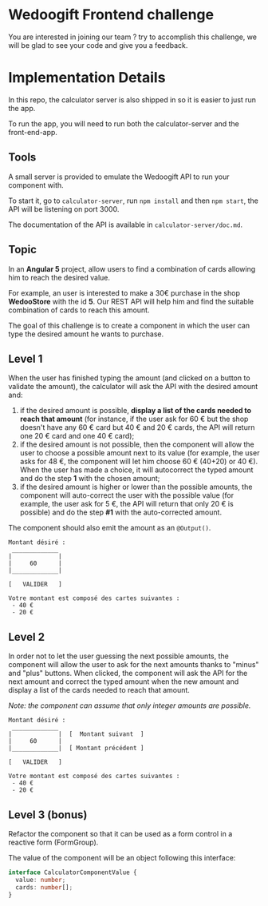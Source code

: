 # Wedoogift Frontend challenge

You are interested in joining our team ? try to accomplish this challenge, we will be glad to see
your code and give you a feedback.

# Implementation Details

In this repo, the calculator server is also shipped in so it is easier to just run the app.

To run the app, you will need to run both the calculator-server and the front-end-app.

## Tools

A small server is provided to emulate the Wedoogift API to run your component with.

To start it, go to `calculator-server`, run `npm install` and then `npm start`, the API will be listening on
port 3000.

The documentation of the API is available in `calculator-server/doc.md`.

## Topic

In an **Angular 5** project, allow users to find a combination of cards allowing him to reach the desired value.

For example, an user is interested to make a 30€ purchase in the shop **WedooStore** with the id **5**.
Our REST API will help him and find the suitable combination of cards to reach this amount.

The goal of this challenge is to create a component in which the user can type the desired amount he wants to
purchase.

## Level 1

When the user has finished typing the amount (and clicked on a button to validate the amount), the calculator
will ask the API with the desired amount and:

1. if the desired amount is possible, **display a list of the cards needed to reach that amount** (for instance, if the
   user ask for 60 € but the shop doesn't have any 60 € card but 40 € and 20 € cards, the API will return one 20 € card
   and one 40 € card);
2. if the desired amount is not possible, then the component will allow the user to choose a possible amount
   next to its value (for example, the user asks for 48 €, the component will let him choose 60 € (40+20) or 40 €).
   When the user has made a choice, it will autocorrect the typed amount and do the step **1** with the chosen amount;
3. if the desired amount is higher or lower than the possible amounts, the component will auto-correct the user
   with the possible value (for example, the user ask for 5 €, the API will return that only 20 € is possible) and
   do the step **#1** with the auto-corrected amount.

The component should also emit the amount as an `@Output()`.

```
Montant désiré :
 _____________
|             |
|     60      |
|_____________|

[   VALIDER   ]

Votre montant est composé des cartes suivantes :
 - 40 €
 - 20 €

```

## Level 2

In order not to let the user guessing the next possible amounts, the component will allow the user to ask for the next
amounts thanks to "minus" and "plus" buttons. When clicked, the component will ask the API for the next amount and correct
the typed amount when the new amount and display a list of the cards needed to reach that amount.

_Note: the component can assume that only integer amounts are possible._

```
Montant désiré :
 _____________
|             |  [  Montant suivant  ]
|     60      |
|_____________|  [ Montant précédent ]

[   VALIDER   ]

Votre montant est composé des cartes suivantes :
 - 40 €
 - 20 €

```

## Level 3 (bonus)

Refactor the component so that it can be used as a form control in a reactive form (FormGroup).

The value of the component will be an object following this interface:

```typescript
interface CalculatorComponentValue {
  value: number;
  cards: number[];
}
```
